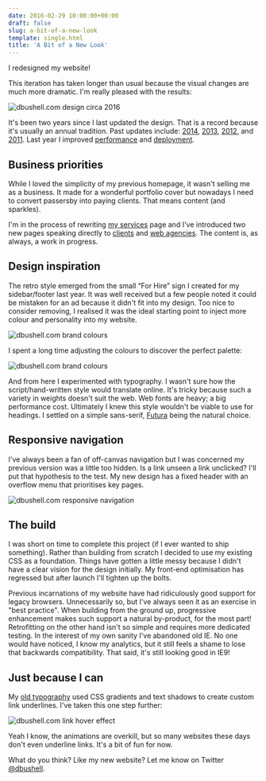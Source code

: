 ```yaml
---
date: 2016-02-29 10:00:00+00:00
draft: false
slug: a-bit-of-a-new-look
template: single.html
title: 'A Bit of a New Look'
---
```


I redesigned my website!

This iteration has taken longer than usual because the visual changes are much more dramatic. I'm really pleased with the results:

![dbushell.com design circa 2016](/images/blog/2016/dbushell-v8-intro.png)

It's been two years since I last updated the design. That is a record because it's usually an annual tradition. Past updates include: [2014](/2014/04/21/spring-refresh/), [2013](/2013/02/04/a-new-home/), [2012](/2012/02/27/spring-cleaning-redesigning-dbushell-com/), and [2011](/2011/05/25/designing-a-new-me/). Last year I improved [performance](/2015/02/19/critical-css-and-performance/) and [deployment](/2015/05/11/wordpress-to-metalsmith/).

## Business priorities

While I loved the simplicity of my previous homepage, it wasn't selling me as a business. It made for a wonderful portfolio cover but nowadays I need to convert passersby into paying clients. That means content (and sparkles).

I'm in the process of rewriting [my services](/services/) page and I've introduced two new pages speaking directly to [clients](/working-with-clients/) and [web agencies](/working-with-agencies/). The content is, as always, a work in progress.

## Design inspiration

The retro style emerged from the small “For Hire” sign I created for my sidebar/footer last year. It was well received but a few people noted it could be mistaken for an ad because it didn't fit into my design. Too nice to consider removing, I realised it was the ideal starting point to inject more colour and personality into my website.

![dbushell.com brand colours](/assets/img/dbushell-for-hire.svg)

I spent a long time adjusting the colours to discover the perfect palette:

![dbushell.com brand colours](/images/blog/2016/dbushell-v8-colours.svg)

And from here I experimented with typography. I wasn't sure how the script/hand-written style would translate online. It's tricky because such a variety in weights doesn't suit the web. Web fonts are heavy; a big performance cost. Ultimately I knew this style wouldn't be viable to use for headings. I settled on a simple sans-serif, [Futura](https://typekit.com/fonts/futura-pt) being the natural choice.

## Responsive navigation

I've always been a fan of off-canvas navigation but I was concerned my previous version was a little too hidden. Is a link unseen a link unclicked? I'll put that hypothesis to the test. My new design has a fixed header with an overflow menu that prioritises key pages.

![dbushell.com responsive navigation](/images/blog/2016/dbushell-v8-nav.gif)

## The build

I was short on time to complete this project (if I ever wanted to ship something). Rather than building from scratch I decided to use my existing CSS as a foundation. Things have gotten a little messy because I didn't have a clear vision for the design initially. My front-end optimisation has regressed but after launch I'll tighten up the bolts.

Previous incarnations of my website have had ridiculously good support for legacy browsers. Unnecessarily so, but I've always seen it as an exercise in "best practice". When building from the ground up, progressive enhancement makes such support a natural by-product, for the most part! Retrofitting on the other hand isn't so simple and requires more dedicated testing. In the interest of my own sanity I've abandoned old IE. No one would have noticed, I know my analytics, but it still feels a shame to lose that backwards compatibility. That said, it's still looking good in IE9!

## Just because I can

My [old typography](/2014/04/24/two-week-build/#typography) used CSS gradients and text shadows to create custom link underlines. I've taken this one step further:

![dbushell.com link hover effect](/images/blog/2016/dbushell-v8-links.gif)

Yeah I know, the animations are overkill, but so many websites these days don't even underline links. It's a bit of fun for now.

What do you think? Like my new website? Let me know on Twitter [@dbushell](https://twitter.com/dbushell).
